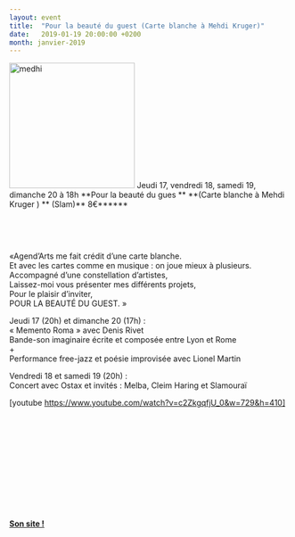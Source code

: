 ```yaml
---
layout: event
title:  "Pour la beauté du guest (Carte blanche à Mehdi Kruger)"
date:   2019-01-19 20:00:00 +0200
month: janvier-2019
---
```

<img class=" size-full wp-image-5559 alignleft" src="http://localhost/wpagendarts/wp-content/uploads/2018/10/medhi.jpg" alt="medhi" width="225" height="225" srcset="http://localhost/wpagendarts/wp-content/uploads/2018/10/medhi.jpg 225w, http://localhost/wpagendarts/wp-content/uploads/2018/10/medhi-150x150.jpg 150w" sizes="(max-width: 225px) 100vw, 225px" />  
Jeudi 17, vendredi 18, samedi 19, dimanche 20 à 18h  
**Pour la beauté du gues  
** **(Carte blanche à Mehdi Kruger )  
** (Slam)**  
8€******

&nbsp;

&nbsp;

«Agend’Arts me fait crédit d’une carte blanche.  
Et avec les cartes comme en musique : on joue mieux à plusieurs.  
Accompagné d’une constellation d’artistes,  
Laissez-moi vous présenter mes différents projets,  
Pour le plaisir d’inviter,  
POUR LA BEAUTÉ DU GUEST. »

Jeudi 17 (20h) et dimanche 20 (17h) :  
« Memento Roma » avec Denis Rivet  
Bande-son imaginaire écrite et composée entre Lyon et Rome  
+  
Performance free-jazz et poésie improvisée avec Lionel Martin

Vendredi 18 et samedi 19 (20h) :  
Concert avec Ostax et invités : Melba, Cleim Haring et Slamouraï

[youtube https://www.youtube.com/watch?v=c2ZkgqfjU_0&w=729&h=410]

&nbsp;

&nbsp;

&nbsp;

&nbsp;

&nbsp;

&nbsp;



**[Son site !](http://mehdikruger.com/)**
